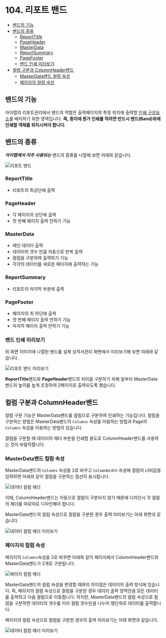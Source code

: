 # 104. 리포트 밴드

* [밴드의 기능](104.md#밴드의-기능)
* [밴드의 종류](104.md#밴드의-종류)
  * [ReportTitle](104.md#reporttitle)
  * [PageHeader](104.md#pageheader)
  * [MasterData](104.md#masterdata)
  * [ReportSummary](104.md#reportsummary)
  * [PageFooter](104.md#pagefooter)
  * [밴드 인쇄 미리보기](104.md#밴드-인쇄-미리보기)
* [컬럼 구분과 ColumnHeader밴드](104.md#컬럼-구분과-columnheader밴드)
  * [MasterData밴드 컬럼 속성](104.md#masterdata밴드-컬럼-속성)
  * [페이지의 컬럼 속성](104.md#페이지의-컬럼-속성)

## 밴드의 기능

아이랩의 리포트관리에서 밴드의 역할은 출력페이지의 특정 위치에 출력할 [인쇄 구성요소](103..md)를 배치하기 위한 영역입니다. **즉, 종이에 뭔가 인쇄를 하려면 반드시 밴드\(Band\)위에 인쇄할 객체를 위치시켜야 합니다.**

## 밴드의 종류

_**아이랩에서 자주 사용되는**_ 밴드의 종류를 나열해 보면 아래와 같습니다.

![&#xB9AC;&#xD3EC;&#xD2B8; &#xBC34;&#xB4DC;](../../.gitbook/assets/_%20%288%29.png)

### ReportTitle

* 리포트의 최상단에 출력

### PageHeader

* 각 페이지의 상단에 출력
* 첫 번째 페이지 출력 안하기 기능

### MasterData

* 메인 데이터 출력
* 데이터의 갯수 만큼 자동으로 반복 출력
* 컬럼을 구분하여 출력하기 기능
* 각각의 데이터를 새로운 페이지에 출력하는 기능

### ReportSummary

* 리포트의 마지막 부분에 출력

### PageFooter

* 페이지의 최 하단에 출력
* 첫 번째 페이지 출력 안하기 기능
* 마지막 페이지 출력 안하기 기능

### 밴드 인쇄 미리보기

위 화면 이미지에 나열된 밴드를 실제 성적서관리 화면에서 미리보기해 보면 아래와 같습니다.

![&#xB9AC;&#xD3EC;&#xD2B8; &#xBC34;&#xB4DC; &#xBBF8;&#xB9AC;&#xBCF4;&#xAE30;](../../.gitbook/assets/_%20%2823%29.png)

**ReportTitle**밴드와 **PageHeader**밴드의 차이를 구분하기 위해 일부러 MasterData 밴드의 높이를 높게 조정하여 2페이지로 출력되도록 했습니다.

## 컬럼 구분과 ColumnHeader밴드

컬럼 구분 기능은 MasterData밴드를 컬럼으로 구분하여 인쇄하는 기능입니다. 컬럼을 구분하는 방법은 MasterData밴드의 `Columns` 속성을 이용하는 방법과 Page의 `Columns` 속성을 이용하는 방법이 있습니다.

컬럼을 구분할 때 데이터의 헤더 부분을 인쇄할 용도로 ColumnHeader밴드를 사용하는 것이 바람직합니다.

### MasterData밴드 컬럼 속성

MasterData밴드의 `Columns` 속성을 2로 바꾸고 `ColumnWidth` 속성에 컬럼의 너비값을 입력하면 아래와 같이 컬럼을 구분하는 점선이 표시됩니다.

![&#xB370;&#xC774;&#xD130; &#xCEEC;&#xB7FC; &#xD5E4;&#xB354;](../../.gitbook/assets/_%20%289%29.png)

이때, ColumnHeader밴드는 자동으로 컬럼이 구분되지 않기 때문에 디자인시 각 컬럼의 헤더를 따로따로 디자인해야 합니다.

MasterData밴드의 컬럼 속성으로 컬럼을 구분한 경우 출력 미리보기는 아래 화면과 같습니다.

![&#xB370;&#xC774;&#xD130; &#xCEEC;&#xB7FC; &#xD5E4;&#xB354; &#xBBF8;&#xB9AC;&#xBCF4;&#xAE30;](../../.gitbook/assets/_%20%2821%29.png)

### 페이지의 컬럼 속성

페이지의 `Columns`속성을 2로 바꾸면 아래와 같이 페이지에서 ColumnHeader밴드와 MasterData밴드가 2개로 구분됩니다.

![&#xD398;&#xC774;&#xC9C0; &#xCEEC;&#xB7FC; &#xD5E4;&#xB354;](../../.gitbook/assets/_%20%2818%29.png)

MasterData밴드의 컬럼 속성을 변경할 때와의 차이점은 데이터의 출력 방식에 있습니다. 즉, 페이지의 컬럼 속성으로 컬럼을 구분한 경우 데이터 출력 영역만큼 모든 데이터를 출력하고 다음 컬럼으로 이동합니다. 하지만, MasterData밴드의 컬럼 속성으로 컬럼을 구분하면 데이터의 갯수를 미리 컬럼 갯수만큼 나누어 행단위로 데이터를 출력합니다.

페이지의 컬럼 속성으로 컬럼을 구분한 경우의 출력 미리보기는 아래 화면과 같습니다.

![&#xB370;&#xC774;&#xD130; &#xCEEC;&#xB7FC; &#xD5E4;&#xB354; &#xBBF8;&#xB9AC;&#xBCF4;&#xAE30;](../../.gitbook/assets/_%20%2816%29.png)

